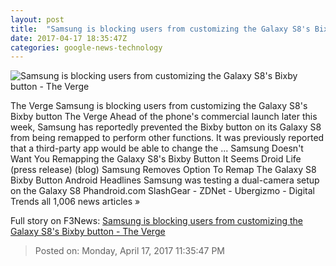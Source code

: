 ```yaml
---
layout: post
title:  "Samsung is blocking users from customizing the Galaxy S8's Bixby button - The Verge"
date: 2017-04-17 18:35:47Z
categories: google-news-technology
---
```


![Samsung is blocking users from customizing the Galaxy S8's Bixby button - The Verge](https://cdn0.vox-cdn.com/thumbor/FY99lw0QwlIn1M5oXffjX8ow4K0=/0x17:2040x1165/1600x900/cdn0.vox-cdn.com/uploads/chorus_image/image/54299663/akrales_170329_1506_A_0745-2.0.0.jpg)

The Verge Samsung is blocking users from customizing the Galaxy S8's Bixby button The Verge Ahead of the phone's commercial launch later this week, Samsung has reportedly prevented the Bixby button on its Galaxy S8 from being remapped to perform other functions. It was previously reported that a third-party app would be able to change the ... Samsung Doesn't Want You Remapping the Galaxy S8's Bixby Button It Seems Droid Life (press release) (blog) Samsung Removes Option To Remap The Galaxy S8 Bixby Button Android Headlines Samsung was testing a dual-camera setup on the Galaxy S8 Phandroid.com SlashGear - ZDNet - Ubergizmo - Digital Trends all 1,006 news articles »


Full story on F3News: [Samsung is blocking users from customizing the Galaxy S8's Bixby button - The Verge](http://www.f3nws.com/n/g4BKM)

> Posted on: Monday, April 17, 2017 11:35:47 PM
